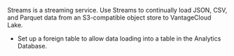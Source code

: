 
Streams is a streaming service. Use Streams to continually load JSON, CSV, and Parquet data from an S3-compatible object store to VantageCloud Lake.

-   Set up a foreign table to allow data loading into a table in the Analytics Database.


